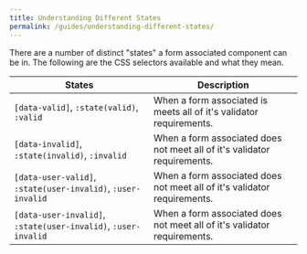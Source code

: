 ```yaml
---
title: Understanding Different States
permalink: /guides/understanding-different-states/
---
```


There are a number of distinct "states" a form associated component can be in. The
following are the CSS selectors available and what they mean.

<table-container>
  <table>
    <thead>
      <tr>
        <th>
          States
        </th>
        <th>
          Description
        </th>
      </tr>
    </thead>
    <tbody>
      <tr>
        <td>
          <code>[data-valid]</code>,
          <code>:state(valid)</code>,
          <code>:valid</code>
        </td>
        <td>
          When a form associated is meets all of it's validator requirements.
        </td>
      </tr>
      <tr>
        <td>
          <code>[data-invalid]</code>,
          <code>:state(invalid)</code>,
          <code>:invalid</code>
        </td>
        <td>
          When a form associated does not meet all of it's validator requirements.
        </td>
      </tr>
      <tr>
        <td>
          <code>[data-user-valid]</code>,
          <code>:state(user-invalid)</code>,
          <code>:user-invalid</code>
        </td>
        <td>
          When a form associated does not meet all of it's validator requirements.
        </td>
      </tr>
      <tr>
        <td>
          <code>[data-user-invalid]</code>,
          <code>:state(user-invalid)</code>,
          <code>:user-invalid</code>
        </td>
        <td>
          When a form associated does not meet all of it's validator requirements.
        </td>
      </tr>
    </tbody>
  </table>
</table-container>

<style>
  .form-state-preview::part(preview) {
    min-height: 400px;
  }
</style>

<light-preview class="form-state-preview">
  <template slot="code">
    <style>
      textarea:focus-visible,
      textarea-component::part(form-control):focus-visible {
        outline: transparent;
      }

      textarea,
      textarea-component::part(form-control) {
        border: 2px solid gray;
      }


      textarea:valid,
      [data-valid]::part(form-control) {
        background-color: rgba(0, 255, 0, 0.1);
      }

      textarea:user-valid,
      [data-user-valid]::part(form-control) {
        border-color: green;
      }

      label.required::after {
        content: "*";
        color: red;
        font-size: 1em;
      }

      textarea:invalid,
      [data-invalid]::part(form-control) {
        background-color: rgba(255, 0, 0, 0.1);
      }

      textarea:user-invalid,
      [data-user-invalid]::part(form-control) {
        border-color: red;
      }
    </style>

    <form>
      <div style="display: grid; grid-template-columns: repeat(2, minmax(0, 1fr));">
        <div>
          <label class="required" for="textarea-component">
            This is a custom textarea
          </label>
          <br>
          <textarea-component
            id="textarea-component"
            name="textarea-component"
            aria-describedby="help-text form-state"
            required
          ></textarea-component>
        </div>

        <div>
          <label class="required" for="textarea">
            This is a regular textarea
          </label>
          <br>
          <textarea
            id="textarea"
            name="textarea"
            aria-describedby="help-text"
            required
          ></textarea>
        </div>
      </div>

      <br>

      <button type="reset">Reset</button>

      <br>

      <p id="help-text">
        This textarea has different "states" based on interactions.
      </p>
      <br>
      <p id="form-state">
        Current Form State: <span id="state"></span>
      </p>

      <script type="module">
        import TextareaComponent from "<%= find_asset("../examples/textarea-component.js") %>"

        const state = () => document.querySelector("#state")

        if (!window.customElements.get("textarea-component")) {
          window.customElements.define("textarea-component", TextareaComponent)
        }

        document.addEventListener("submit", (e) => {
          e.preventDefault()
          setTimeout(() => state().innerText = getState(document.querySelector("textarea-component")))
        })

        document.addEventListener("input", (e) => {
          setTimeout(() => state().innerText = getState(document.querySelector("textarea-component")))
        })

        document.addEventListener("focusout", (e) => {
          setTimeout(() => state().innerText = getState(document.querySelector("textarea-component")))
        })

        document.addEventListener("reset", () => {
          setTimeout(() => state().innerText = getState(document.querySelector("textarea-component")))
        })

        setTimeout(() => state().innerText = getState(document.querySelector("textarea-component")))

        function getState (formControl) {
          let states = []
          if (formControl.hasAttribute("data-user-valid")) {
            states.push("has-interacted")
            states.push("user-valid")
          }

          if (formControl.hasAttribute("data-user-invalid")) {
            states.push("has-interacted")
            states.push("user-invalid")
          }

          if (formControl.hasAttribute("data-valid")) {
            states.push("valid")
          }
          if (formControl.hasAttribute("data-invalid")) {
            states.push("invalid")
          }

          return states.join(", ")
        }
      </script>
    </form>
  </template>
</light-preview>
